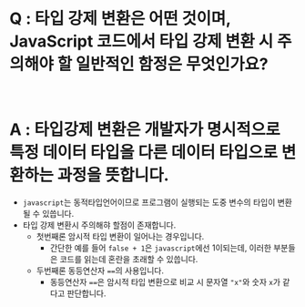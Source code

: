 # Q : 타입 강제 변환은 어떤 것이며, JavaScript 코드에서 타입 강제 변환 시 주의해야 할 일반적인 함정은 무엇인가요?

<br />

# A : 타입강제 변환은 개발자가 명시적으로 특정 데이터 타입을 다른 데이터 타입으로 변환하는 과정을 뜻합니다.

- `javascript`는 동적타입언어이므로 프로그램이 실행되는 도중 변수의 타입이 변환될 수 있씁니다.
- 타입 강제 변환시 주의해햐 할점이 존재합니다.
  - 첫번째론 암시적 타입 변환이 일어나는 경우입니다.
    - 간단한 예를 들어 `false + 1`은 `javascript`에선 1이되는데, 이러한 부분들은 코드를 읽는데 혼란을 초래할 수 있씁니다.
  - 두번째론 동등연산자 `==`의 사용입니다.
    - 동등연산자 `==`은 암시적 타입 변환으로 비교 시 문자열 `"x"`와 숫자 `x`가 같다고 판단합니다.
